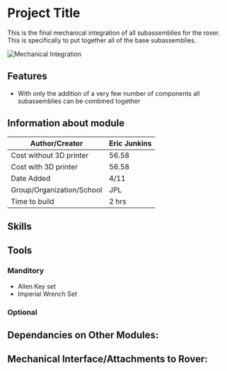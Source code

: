 # Project Title
This is the final mechanical integration of all subassemblies for the rover. This is specifically to put together all of the base subassemblies.

![Mechanical Integration](https://github.jpl.nasa.gov/ejunkins/osr/blob/master/Mechanical/Mechanical%20Integration/Latex%20Docs/Pictures/Final%20Title.PNG)

## Features
  * With only the addition of a very few number of components all subassemblies can be combined together

## Information about module

| Author/Creator            | Eric Junkins       |
| --------------            | -------            |
| Cost without 3D printer   | 56.58              |
| Cost with 3D printer      | 56.58              |
| Date Added                | 4/11               |
| Group/Organization/School | JPL                |
| Time to build             | 2 hrs              |

## Skills

## Tools

### Manditory 
  * Allen Key set
  * Imperial Wrench Set

### Optional

## Dependancies on Other Modules:

## Mechanical Interface/Attachments to Rover:
  